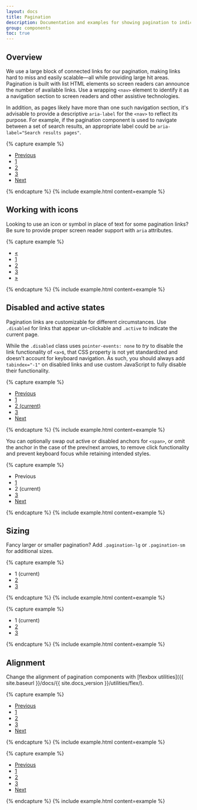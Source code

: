 ```yaml
---
layout: docs
title: Pagination
description: Documentation and examples for showing pagination to indicate a series of related content exists across multiple pages.
group: components
toc: true
---
```


## Overview

We use a large block of connected links for our pagination, making links hard to miss and easily scalable—all while providing large hit areas. Pagination is built with list HTML elements so screen readers can announce the number of available links. Use a wrapping `<nav>` element to identify it as a navigation section to screen readers and other assistive technologies.

In addition, as pages likely have more than one such navigation section, it's advisable to provide a descriptive `aria-label` for the `<nav>` to reflect its purpose. For example, if the pagination component is used to navigate between a set of search results, an appropriate label could be `aria-label="Search results pages"`.

{% capture example %}
<nav aria-label="Page navigation example">
  <ul class="pagination">
    <li class="page-item"><a rel="noopener" class="page-link" href="#">Previous</a></li>
    <li class="page-item"><a rel="noopener" class="page-link" href="#">1</a></li>
    <li class="page-item"><a rel="noopener" class="page-link" href="#">2</a></li>
    <li class="page-item"><a rel="noopener" class="page-link" href="#">3</a></li>
    <li class="page-item"><a rel="noopener" class="page-link" href="#">Next</a></li>
  </ul>
</nav>
{% endcapture %}
{% include example.html content=example %}

## Working with icons

Looking to use an icon or symbol in place of text for some pagination links? Be sure to provide proper screen reader support with `aria` attributes.

{% capture example %}
<nav aria-label="Page navigation example">
  <ul class="pagination">
    <li class="page-item">
      <a rel="noopener" class="page-link" href="#" aria-label="Previous">
        <span aria-hidden="true">&laquo;</span>
      </a>
    </li>
    <li class="page-item"><a rel="noopener" class="page-link" href="#">1</a></li>
    <li class="page-item"><a rel="noopener" class="page-link" href="#">2</a></li>
    <li class="page-item"><a rel="noopener" class="page-link" href="#">3</a></li>
    <li class="page-item">
      <a rel="noopener" class="page-link" href="#" aria-label="Next">
        <span aria-hidden="true">&raquo;</span>
      </a>
    </li>
  </ul>
</nav>
{% endcapture %}
{% include example.html content=example %}

## Disabled and active states

Pagination links are customizable for different circumstances. Use `.disabled` for links that appear un-clickable and `.active` to indicate the current page.

While the `.disabled` class uses `pointer-events: none` to _try_ to disable the link functionality of `<a>`s, that CSS property is not yet standardized and doesn't account for keyboard navigation. As such, you should always add `tabindex="-1"` on disabled links and use custom JavaScript to fully disable their functionality.

{% capture example %}
<nav aria-label="...">
  <ul class="pagination">
    <li class="page-item disabled">
      <a rel="noopener" class="page-link" href="#" tabindex="-1" aria-disabled="true">Previous</a>
    </li>
    <li class="page-item"><a rel="noopener" class="page-link" href="#">1</a></li>
    <li class="page-item active" aria-current="page">
      <a rel="noopener" class="page-link" href="#">2 <span class="sr-only">(current)</span></a>
    </li>
    <li class="page-item"><a rel="noopener" class="page-link" href="#">3</a></li>
    <li class="page-item">
      <a rel="noopener" class="page-link" href="#">Next</a>
    </li>
  </ul>
</nav>
{% endcapture %}
{% include example.html content=example %}

You can optionally swap out active or disabled anchors for `<span>`, or omit the anchor in the case of the prev/next arrows, to remove click functionality and prevent keyboard focus while retaining intended styles.

{% capture example %}
<nav aria-label="...">
  <ul class="pagination">
    <li class="page-item disabled">
      <span class="page-link">Previous</span>
    </li>
    <li class="page-item"><a rel="noopener" class="page-link" href="#">1</a></li>
    <li class="page-item active" aria-current="page">
      <span class="page-link">
        2
        <span class="sr-only">(current)</span>
      </span>
    </li>
    <li class="page-item"><a rel="noopener" class="page-link" href="#">3</a></li>
    <li class="page-item">
      <a rel="noopener" class="page-link" href="#">Next</a>
    </li>
  </ul>
</nav>
{% endcapture %}
{% include example.html content=example %}

## Sizing

Fancy larger or smaller pagination? Add `.pagination-lg` or `.pagination-sm` for additional sizes.

{% capture example %}
<nav aria-label="...">
  <ul class="pagination pagination-lg">
    <li class="page-item active" aria-current="page">
      <span class="page-link">
        1
        <span class="sr-only">(current)</span>
      </span>
    </li>
    <li class="page-item"><a rel="noopener" class="page-link" href="#">2</a></li>
    <li class="page-item"><a rel="noopener" class="page-link" href="#">3</a></li>
  </ul>
</nav>
{% endcapture %}
{% include example.html content=example %}

{% capture example %}
<nav aria-label="...">
  <ul class="pagination pagination-sm">
    <li class="page-item active" aria-current="page">
      <span class="page-link">
        1
        <span class="sr-only">(current)</span>
      </span>
    </li>
    <li class="page-item"><a rel="noopener" class="page-link" href="#">2</a></li>
    <li class="page-item"><a rel="noopener" class="page-link" href="#">3</a></li>
  </ul>
</nav>
{% endcapture %}
{% include example.html content=example %}

## Alignment

Change the alignment of pagination components with [flexbox utilities]({{ site.baseurl }}/docs/{{ site.docs_version }}/utilities/flex/).

{% capture example %}
<nav aria-label="Page navigation example">
  <ul class="pagination justify-content-center">
    <li class="page-item disabled">
      <a rel="noopener" class="page-link" href="#" tabindex="-1" aria-disabled="true">Previous</a>
    </li>
    <li class="page-item"><a rel="noopener" class="page-link" href="#">1</a></li>
    <li class="page-item"><a rel="noopener" class="page-link" href="#">2</a></li>
    <li class="page-item"><a rel="noopener" class="page-link" href="#">3</a></li>
    <li class="page-item">
      <a rel="noopener" class="page-link" href="#">Next</a>
    </li>
  </ul>
</nav>
{% endcapture %}
{% include example.html content=example %}

{% capture example %}
<nav aria-label="Page navigation example">
  <ul class="pagination justify-content-end">
    <li class="page-item disabled">
      <a rel="noopener" class="page-link" href="#" tabindex="-1" aria-disabled="true">Previous</a>
    </li>
    <li class="page-item"><a rel="noopener" class="page-link" href="#">1</a></li>
    <li class="page-item"><a rel="noopener" class="page-link" href="#">2</a></li>
    <li class="page-item"><a rel="noopener" class="page-link" href="#">3</a></li>
    <li class="page-item">
      <a rel="noopener" class="page-link" href="#">Next</a>
    </li>
  </ul>
</nav>
{% endcapture %}
{% include example.html content=example %}
